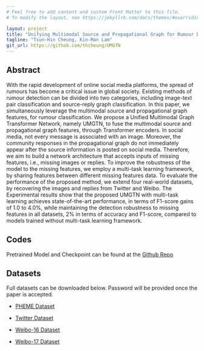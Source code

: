 ```yaml
---
# Feel free to add content and custom Front Matter to this file.
# To modify the layout, see https://jekyllrb.com/docs/themes/#overriding-theme-defaults

layout: project
title: "Unifying Multimodal Source and Propagational Graph for Rumour Detection on Social Media with Missing Features"
tagline: "Tsun-Hin Cheung, Kin-Man Lam"
git_url: https://github.com/thcheung/UMGTN
---
```


## Abstract

With the rapid development of online social media platforms, the spread of rumours has become a critical issue in global society. Existing methods of rumour detection can be divided into two categories, including image-text pair classification and source-reply graph classification. In this paper, we simultaneously leverage the multimodal source and propagational graph features, for rumour classification. We propose a Unified Multimodal Graph Transformer Network, namely UMGTN, to fuse the multimodal source and propagational graph features, through Transformer encoders. In social media, not every message is associated with an image. Moreover, the community responses in the propagational graph do not immediately appear after the source information is posted on social media. Therefore, we aim to build a network architecture that accepts inputs of missing features, i.e., missing images or replies. To improve the robustness of the model to the missing features, we employ a multi-task learning framework, by sharing features between different missing features data. To evaluate the performance of the proposed method, we extend four real-world datasets, by recovering the images and replies from Twitter and Weibo. The Experimental results show that the proposed UMGTN with multi-task learning achieves state-of-the-art performance, in terms of F1-score gains of 1.0 to 4.0%, while maintaining the detection robustness to missing features in all datasets, 2% in terms of accuracy and F1-score, compared to models trained without multi-task learning framework.

## Codes

Pretrained Model and Checkpoint can be found at the [Github Repo](https://github.com/thcheung/UMGTN)

## Datasets

Full datasets can be downloaded below. Password will be provided once the paper is accepted.

- [PHEME Dataset](https://connectpolyu-my.sharepoint.com/:u:/g/personal/15083269d_connect_polyu_hk/EWMDKoZhXfNBsjZy0IHwss0B50OhrxctkUWbAiOpq3cuXQ?e=XcTKgo)

- [Twitter Dataset](https://connectpolyu-my.sharepoint.com/:u:/g/personal/15083269d_connect_polyu_hk/EXvz_v8eypRPpa9tGDh79MsB9rPvDrmlNZBwPrh8zHt38w?e=JvNJsl)

- [Weibo-16 Dataset](https://connectpolyu-my.sharepoint.com/:u:/g/personal/15083269d_connect_polyu_hk/EU5duP8NOKtOlvHmpCLp0dEB06TYkwWfhUUyyMEvkFQN1A?e=P8bNqP)

- [Weibo-17 Dataset](https://connectpolyu-my.sharepoint.com/:u:/g/personal/15083269d_connect_polyu_hk/EQfnvtPJPU9DmmyRp1UST8UBjK-MolS9mx2DevZJ8vgoEg?e=SXCxQJ)
